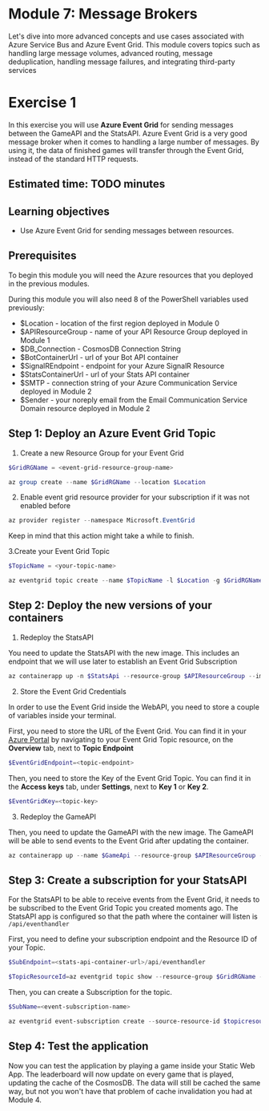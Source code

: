 # Module 7: Message Brokers
Let's dive into more advanced concepts and use cases associated with Azure Service Bus and Azure Event Grid. This module covers topics such as handling large message volumes, advanced routing, message deduplication, handling message failures, and integrating third-party services
# Exercise 1
In this exercise you will use **Azure Event Grid** for sending messages between the GameAPI and the StatsAPI. Azure Event Grid is a very good message broker when it comes to handling a large number of messages. By using it, the data of finished games will transfer through the Event Grid, instead of the standard HTTP requests. 

## Estimated time: TODO minutes

## Learning objectives
   - Use Azure Event Grid for sending messages between resources.
   
## Prerequisites

To begin this module you will need the Azure resources that you deployed in the previous modules.

During this module you will also need 8 of the PowerShell variables used previously:
 - $Location - location of the first region deployed in Module 0
 - $APIResourceGroup  - name of your API Resource Group deployed in Module 1
 - $DB_Connection - CosmosDB Connection String
 - $BotContainerUrl - url of your Bot API container
 - $SignalREndpoint - endpoint for your Azure SignalR Resource
 - $StatsContainerUrl - url of your Stats API container
 - $SMTP - connection string of your Azure Communication Service deployed in Module 2
 - $Sender - your noreply email from the Email Communication Service Domain resource deployed in Module 2
	
## Step 1: Deploy an Azure Event Grid Topic

1. Create a new Resource Group for your Event Grid
```powershell
$GridRGName = <event-grid-resource-group-name>
```

```powershell
az group create --name $GridRGName --location $Location
```
2. Enable event grid resource provider for your subscription if it was not enabled before

```powershell
az provider register --namespace Microsoft.EventGrid
```
Keep in mind that this action might take a while to finish.

3.Create your Event Grid Topic 
```powershell
$TopicName = <your-topic-name>
```
```powershell
az eventgrid topic create --name $TopicName -l $Location -g $GridRGName
```

## Step 2: Deploy the new versions of your containers

1. Redeploy the StatsAPI
 
You need to update the StatsAPI with the new image. This includes an endpoint that we will use later to establish an Event Grid Subscription
```powershell
az containerapp up -n $StatsApi --resource-group $APIResourceGroup --image sergiu017/stats-api:latest --env-vars STATS_API_DB_CONNECTION_STRING=$DB_Connection STATS_API_TTL=$TTL
```
2. Store the Event Grid Credentials

In order to use the Event Grid inside the WebAPI, you need to store a couple of variables inside your terminal.

First, you need to store the URL of the Event Grid. You can find it in your [Azure Portal](https://portal.azure.com/) by navigating to your Event Grid Topic resource, on the **Overview** tab, next to **Topic Endpoint**

```powershell
$EventGridEndpoint=<topic-endpoint>
```
Then, you need to store the Key of the Event Grid Topic. You can find it in the **Access keys** tab, under **Settings**, next to **Key 1** or **Key 2**.

```powershell
$EventGridKey=<topic-key>
```
3. Redeploy the GameAPI

Then, you need to update the GameAPI with the new image. The GameAPI will be able to send events to the Event Grid after updating the container.
```powershell
az containerapp up --name $GameApi --resource-group $APIResourceGroup --image sergiu017/game-api:latest --env-vars GAME_API_SIGNALR=$SignalREndpoint GAME_API_BOTAPI=$BotContainerUrl GAME_API_HOST=$GameContainerUrl GAME_API_SMTPSERVER=$SMTP GAME_API_SMTP_SENDER=$Sender GAME_API_STATSAPI=$StatsContainerUrl GAME_API_EVENT_GRID_ENDPOINT=$EventGridEndpoint GAME_API_EVENT_GRID_KEY=$EventGridKey
```
## Step 3: Create a subscription for your StatsAPI
For the StatsAPI to be able to receive events from the Event Grid, it needs to be subscribed to the Event Grid Topic you created moments ago.
The StatsAPI app is configured so that the path where the container will listen is `/api/eventhandler`

First, you need to define your subscription endpoint and the Resource ID of your Topic.

```powershell
$SubEndpoint=<stats-api-container-url>/api/eventhandler
```
```powershell
$TopicResourceId=az eventgrid topic show --resource-group $GridRGName --name $topicname --query "id" --output tsv
```
Then, you can create a Subscription for the topic.
```powershell
$SubName=<event-subscription-name>
```
```powershell
az eventgrid event-subscription create --source-resource-id $topicresourceid --name $SubName --endpoint $SubEndpoint
```
## Step 4: Test the application

Now you can test the application by playing a game inside your Static Web App.
The leaderboard will now update on every game that is played, updating the cache of the CosmosDB. The data will still be cached the same way, but not you won't have that problem of cache invalidation you had at Module 4.

